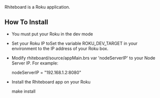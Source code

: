 Rhiteboard is a Roku application.

How To Install
--------------

- You must put your Roku in the dev mode

- Set your Roku IP toSet the variable ROKU_DEV_TARGET in 
your environment to the IP address of your Roku box.

- Modify rhiteboard/source/appMain.brs var 'nodeServerIP' to your 
Node Server IP. For example:


    nodeServerIP = "192.168.1.2:8080"


- Install the Rhiteboard app on your Roku


    make install


